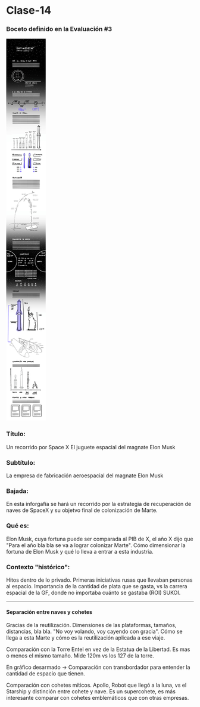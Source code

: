 # Clase-14

### Boceto definido en la Evaluación #3

![Boceto final definido por el grupo](img/boceto-final.jpg)

### Título: 
Un recorrido por Space X
El juguete espacial del magnate Elon Musk

### Subtítulo:
La empresa de fabricación aeroespacial del magnate Elon Musk

### Bajada:
En esta inforgafía se hará un recorrido por la estrategia de recuperación de naves de SpaceX y su objetvo final de colonización de Marte. 

### Qué es:
Elon Musk, cuya fortuna puede ser comparada al PIB de X, el año X dijo que "Para el año bla bla se va a lograr colonizar Marte". Cómo dimensionar la fortuna de Elon Musk y qué lo lleva a entrar a esta industria. 

### Contexto "histórico": 
Hitos dentro de lo privado. Primeras iniciativas rusas que llevaban personas al espacio. Importancia de la cantidad de plata que se gasta, vs la carrera espacial de la GF, donde no importaba cuánto se gastaba (ROI) SUKOI. 

---

#### Separación entre naves y cohetes 

Gracias de la reutilización. Dimensiones de las plataformas, tamaños, distancias, bla bla. "No voy volando, voy cayendo con gracia". Cómo se llega a esta Marte y cómo es la reutilización aplicada a ese viaje. 

Comparación con la Torre Entel en vez de la Estatua de la Libertad. Es mas o menos el mismo tamaño. Mide 120m vs los 127 de la torre. 

En gráfico desarmado -> Comparación con transbordador para entender la cantidad de espacio que tienen. 

Comparación con cohetes míticos. Apollo, Robot que llegó a la luna, vs el Starship y distinción entre cohete y nave. Es un supercohete, es más interesante comparar con cohetes emblemáticos que con otras empresas. 
